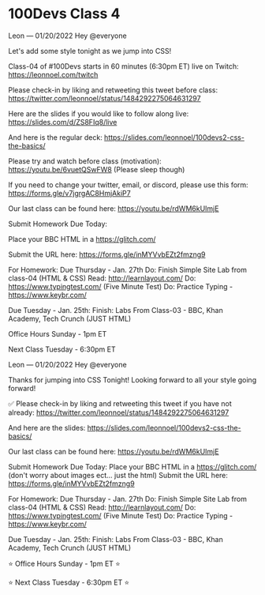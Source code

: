 # 100Devs Class 4

Leon — 01/20/2022
Hey @everyone

 Let's add some style tonight as we jump into CSS!  


 Class-04 of #100Devs starts in 60 minutes (6:30pm ET) live on Twitch: https://leonnoel.com/twitch

 Please check-in by liking and retweeting this tweet before class: https://twitter.com/leonnoel/status/1484292275064631297


Here are the slides if you would like to follow along live: https://slides.com/d/ZS8FIq8/live

And here is the regular deck: https://slides.com/leonnoel/100devs2-css-the-basics/

Please try and watch before class (motivation): https://youtu.be/6vuetQSwFW8 (Please sleep though)

If you need to change your twitter, email, or discord, please use this form: https://forms.gle/v7jgrgAC8HmjAkiP7

Our last class can be found here: https://youtu.be/rdWM6kUImjE

Submit Homework Due Today:

Place your BBC HTML in a https://glitch.com/

Submit the URL here: https://forms.gle/inMYVvbEZt2fmzng9

For Homework: 
Due Thursday - Jan. 27th
Do: Finish Simple Site Lab from class-04 (HTML & CSS)
Read: http://learnlayout.com/
Do: https://www.typingtest.com/ (Five Minute Test)
Do: Practice Typing - https://www.keybr.com/

Due Tuesday - Jan. 25th:
Finish: Labs From Class-03 - BBC, Khan Academy, Tech Crunch (JUST HTML)

 Office Hours Sunday - 1pm ET  

 Next Class Tuesday - 6:30pm ET  


Leon — 01/20/2022
Hey @everyone

Thanks for jumping into CSS Tonight! Looking forward to all your style going forward! 

✅ Please check-in by liking and retweeting this tweet if you have not already: https://twitter.com/leonnoel/status/1484292275064631297

And here are the slides: https://slides.com/leonnoel/100devs2-css-the-basics/

Our last class can be found here: https://youtu.be/rdWM6kUImjE

Submit Homework Due Today:
Place your BBC HTML in a https://glitch.com/ (don't worry about images ect... just the html)
Submit the URL here: https://forms.gle/inMYVvbEZt2fmzng9

For Homework: 
Due Thursday - Jan. 27th
Do: Finish Simple Site Lab from class-04 (HTML & CSS)
Read: http://learnlayout.com/
Do: https://www.typingtest.com/ (Five Minute Test)
Do: Practice Typing - https://www.keybr.com/

Due Tuesday - Jan. 25th:
Finish: Labs From Class-03 - BBC, Khan Academy, Tech Crunch (JUST HTML)

 ⭐ Office Hours Sunday - 1pm ET  ⭐ 

 ⭐ Next Class Tuesday - 6:30pm ET ⭐ 
